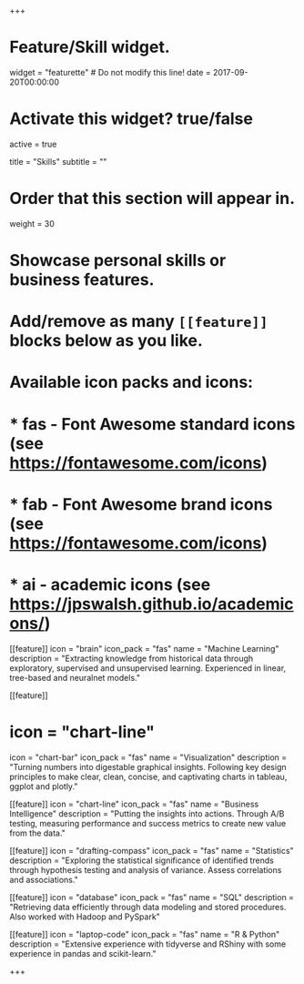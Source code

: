 +++
# Feature/Skill widget.
widget = "featurette"  # Do not modify this line!
date = 2017-09-20T00:00:00

# Activate this widget? true/false
active = true

title = "Skills"
subtitle = ""

# Order that this section will appear in.
weight = 30

# Showcase personal skills or business features.
# Add/remove as many `[[feature]]` blocks below as you like.
# 
# Available icon packs and icons:
# * fas - Font Awesome standard icons (see https://fontawesome.com/icons)
# * fab - Font Awesome brand icons (see https://fontawesome.com/icons)
# * ai - academic icons (see https://jpswalsh.github.io/academicons/)

[[feature]]
  icon = "brain"
  icon_pack = "fas"
  name = "Machine Learning"
  description = "Extracting knowledge from historical data through exploratory, supervised and unsupervised learning. Experienced in linear, tree-based and neuralnet models."
  
  
[[feature]]
  # icon = "chart-line"
  icon = "chart-bar"
  icon_pack = "fas"
  name = "Visualization"
  description = "Turning numbers into digestable graphical insights. Following key design principles to make clear, clean, concise, and captivating charts in tableau, ggplot and plotly."

  
[[feature]]
  icon = "chart-line"
  icon_pack = "fas"
  name = "Business Intelligence"
  description = "Putting the insights into actions. Through A/B testing, measuring performance and success metrics to create new value from the data."
    

[[feature]]
  icon = "drafting-compass"
  icon_pack = "fas"
  name = "Statistics"
  description = "Exploring the statistical significance of identified trends through hypothesis testing and analysis of variance. Assess correlations and associations."
  

[[feature]]
  icon = "database"
  icon_pack = "fas"
  name = "SQL"
  description = "Retrieving data efficiently through data modeling and stored procedures. Also worked with Hadoop and PySpark"


[[feature]]
  icon = "laptop-code"
  icon_pack = "fas"
  name = "R & Python"
  description = "Extensive experience with tidyverse and RShiny with some experience in pandas and scikit-learn."
  
+++

